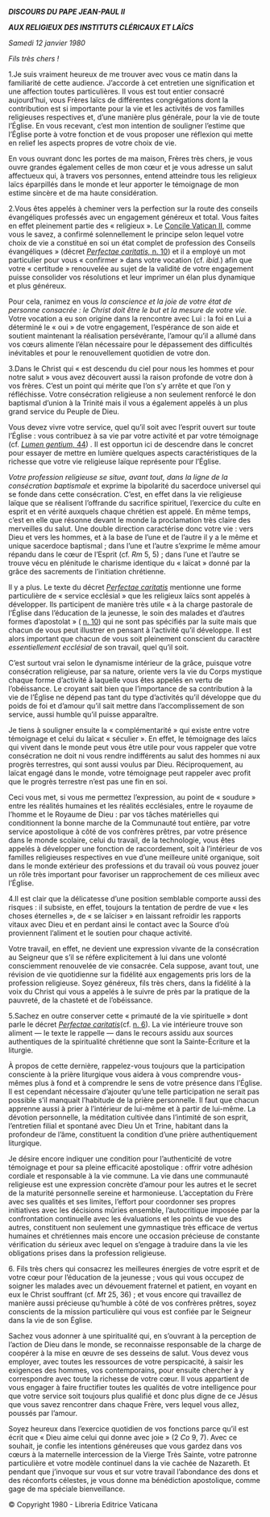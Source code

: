 ***DISCOURS DU PAPE JEAN-PAUL II***

***AUX RELIGIEUX DES INSTITUTS CLÉRICAUX ET LAÏCS***

*Samedi 12 janvier 1980*

*Fils très chers !*

1.Je suis vraiment heureux de me trouver avec vous ce matin dans la familiarité de cette audience. J’accorde à cet entretien une signification et une affection toutes particulières. Il vous est tout entier consacré aujourd’hui, vous Frères laïcs de différentes congrégations dont la contribution est si importante pour la vie et les activités de vos familles religieuses respectives et, d’une manière plus générale, pour la vie de toute l’Église. En vous recevant, c’est mon intention de souligner l’estime que l’Église porte à votre fonction et de vous proposer une réflexion qui mette en relief les aspects propres de votre choix de vie.

En vous ouvrant donc les portes de ma maison, Frères très chers, je vous ouvre grandes également celles de mon cœur et je vous adresse un salut affectueux qui, à travers vos personnes, entend atteindre tous les religieux laïcs éparpillés dans le monde et leur apporter le témoignage de mon estime sincère et de ma haute considération.

2.Vous êtes appelés à cheminer vers la perfection sur la route des conseils évangéliques professés avec un engagement généreux et total. Vous faites en effet pleinement partie des « religieux ». Le [Concile Vatican II](http://www.vatican.va/archive/hist_councils/ii_vatican_council/index_fr.htm), comme vous le savez, a confirmé solennellement le principe selon lequel votre choix de vie a constitué en soi un état complet de profession des Conseils évangéliques » (décret [*Perfectae caritatis,* n. 10](http://localhost/archive/hist_councils/ii_vatican_council/documents/vat-ii_decree_19651028_perfectae-caritatis_fr.html#10.)) et il a employé un mot particulier pour vous « confirmer » dans votre vocation (cf. *ibid.*) afin que votre « certitude » renouvelée au sujet de la validité de votre engagement puisse consolider vos résolutions et leur imprimer un élan plus dynamique et plus généreux.

Pour cela, ranimez en vous *la conscience et la joie de votre état de personne consacrée : le Christ doit être le but et la mesure de votre vie.* Votre vocation a eu son origine dans la rencontre avec Lui : la foi en Lui a déterminé le « oui » de votre engagement, l’espérance de son aide et soutient maintenant la réalisation persévérante, l’amour qu’il a allumé dans vos cœurs alimente l’élan nécessaire pour le dépassement des difficultés inévitables et pour le renouvellement quotidien de votre don.

3.Dans le Christ qui « est descendu du ciel pour nous les hommes et pour notre salut » vous avez découvert aussi la raison profonde de votre don à vos frères. C’est un point qui mérite que l’on s’y arrête et que l’on y réfléchisse. Votre consécration religieuse a non seulement renforcé le don baptismal d’union à la Trinité mais il vous a également appelés à un plus grand service du Peuple de Dieu.

Vous devez vivre votre service, quel qu’il soit avec l’esprit ouvert sur toute l’Église : vous contribuez à sa vie par votre activité et par votre témoignage (cf. [*Lumen gentium,* 44](http://localhost/archive/hist_councils/ii_vatican_council/documents/vat-ii_const_19641121_lumen-gentium_fr.html#44.)) *.* Il est opportun ici de descendre dans le concret pour essayer de mettre en lumière quelques aspects caractéristiques de la richesse que votre vie religieuse laïque représente pour l’Église.

*Votre profession religieuse se situe, avant tout, dans la ligne de la consécration baptismale* et exprime la bipolarité du sacerdoce universel qui se fonde dans cette consécration. C’est, en effet dans la vie religieuse laïque que se réalisent l’offrande du sacrifice spirituel, l’exercice du culte en esprit et en vérité auxquels chaque chrétien est appelé. En même temps, c’est en elle que résonne devant le monde la proclamation très claire des merveilles du salut. Une double direction caractérise donc votre vie : vers Dieu et vers les hommes, et à la base de l’une et de l’autre il y a le même et unique sacerdoce baptismal ; dans l’une et l’autre s’exprime le même amour répandu dans le cœur de l’Esprit (cf. *Rm* 5, 5) ; dans l’une et l’autre se trouve vécu en plénitude le charisme identique du « laïcat » donné par la grâce des sacrements de l’initiation chrétienne.

Il y a plus. Le texte du décret *[Perfectae caritatis](http://localhost/archive/hist_councils/ii_vatican_council/documents/vat-ii_decree_19651028_perfectae-caritatis_fr.html)* mentionne une forme particulière de « service ecclésial » que les religieux laïcs sont appelés à développer. Ils participent de manière très utile « à la charge pastorale de l’Église dans l’éducation de la jeunesse, le soin des malades et d’autres formes d’apostolat » ( [n. 10](http://localhost/archive/hist_councils/ii_vatican_council/documents/vat-ii_decree_19651028_perfectae-caritatis_fr.html#10.)) qui ne sont pas spécifiés par la suite mais que chacun de vous peut illustrer en pensant à l’activité qu’il développe. Il est alors important que chacun de vous soit pleinement conscient du caractère *essentiellement ecclésial* de son travail, quel qu’il soit.

C’est surtout vrai selon le dynamisme intérieur de la grâce, puisque votre consécration religieuse, par sa nature, oriente vers la vie du Corps mystique chaque forme d’activité à laquelle vous êtes appelés en vertu de l’obéissance. Le croyant sait bien que l’importance de sa contribution à la vie de l’Église ne dépend pas tant du type d’activités qu’il développe que du poids de foi et d’amour qu’il sait mettre dans l’accomplissement de son service, aussi humble qu’il puisse apparaître.

Je tiens à souligner ensuite la « complémentarité » qui existe entre votre témoignage et celui du laïcat « séculier ». En effet, le témoignage des laïcs qui vivent dans le monde peut vous être utile pour vous rappeler que votre consécration ne doit ni vous rendre indifférents au salut des hommes ni aux progrès terrestres, qui sont aussi voulus par Dieu. Réciproquement, au laïcat engagé dans le monde, votre témoignage peut rappeler avec profit que le progrès terrestre n’est pas une fin en soi.

Ceci vous met, si vous me permettez l’expression, au point de « soudure » entre les réalités humaines et les réalités ecclésiales, entre le royaume de l’homme et le Royaume de Dieu : par vos tâches matérielles qui conditionnent la bonne marche de la Communauté tout entière, par votre service apostolique à côté de vos confrères prêtres, par votre présence dans le monde scolaire, celui du travail, de la technologie, vous êtes appelés à développer une fonction de raccordement, soit à l’intérieur de vos familles religieuses respectives en vue d’une meilleure unité organique, soit dans le monde extérieur des professions et du travail où vous pouvez jouer un rôle très important pour favoriser un rapprochement de ces milieux avec l’Église.

4.Il est clair que la délicatesse d’une position semblable comporte aussi des risques : il subsiste, en effet, toujours la tentation de perdre de vue « les choses éternelles », de « se laïciser » en laissant refroidir les rapports vitaux avec Dieu et en perdant ainsi le contact avec la Source d’où proviennent l’aliment et le soutien pour chaque activité.

Votre travail, en effet, ne devient une expression vivante de la consécration au Seigneur que s’il se réfère explicitement à lui dans une volonté consciemment renouvelée de vie consacrée. Cela suppose, avant tout, une révision de vie quotidienne sur la fidélité aux engagements pris lors de la profession religieuse. Soyez généreux, fils très chers, dans la fidélité à la voix du Christ qui vous a appelés à le suivre de près par la pratique de la pauvreté, de la chasteté et de l’obéissance.

5.Sachez en outre conserver cette « primauté de la vie spirituelle » dont parle le décret *[Perfectae caritatis](http://localhost/archive/hist_councils/ii_vatican_council/documents/vat-ii_decree_19651028_perfectae-caritatis_fr.html)*(cf. [n. 6](http://localhost/archive/hist_councils/ii_vatican_council/documents/vat-ii_decree_19651028_perfectae-caritatis_fr.html#6.)). La vie intérieure trouve son aliment — le texte le rappelle — dans le recours assidu aux sources authentiques de la spiritualité chrétienne que sont la Sainte-Écriture et la liturgie.

À propos de cette dernière, rappelez-vous toujours que la participation consciente à la prière liturgique vous aidera à vous comprendre vous-mêmes plus à fond et à comprendre le sens de votre présence dans l’Église. Il est cependant nécessaire d’ajouter qu’une telle participation ne serait pas possible s’il manquait l’habitude de la prière personnelle. Il faut que chacun apprenne aussi à prier à l’intérieur de lui-même et à partir de lui-même. La dévotion personnelle, la méditation cultivée dans l’intimité de son esprit, l’entretien filial et spontané avec Dieu Un et Trine, habitant dans la profondeur de l’âme, constituent la condition d’une prière authentiquement liturgique.

Je désire encore indiquer une condition pour l’authenticité de votre témoignage et pour sa pleine efficacité apostolique : offrir votre adhésion cordiale et responsable à la vie commune. La vie dans une communauté religieuse est une expression concrète d’amour pour les autres et le secret de la maturité personnelle sereine et harmonieuse. L’acceptation du Frère avec ses qualités et ses limites, l’effort pour coordonner ses propres initiatives avec les décisions mûries ensemble, l’autocritique imposée par la confrontation continuelle avec les évaluations et les points de vue des autres, constituent non seulement une gymnastique très efficace de vertus humaines et chrétiennes mais encore une occasion précieuse de constante vérification du sérieux avec lequel on s’engage à traduire dans la vie les obligations prises dans la profession religieuse.

6\. Fils très chers qui consacrez les meilleures énergies de votre esprit et de votre cœur pour l’éducation de la jeunesse ; vous qui vous occupez de soigner les malades avec un dévouement fraternel et patient, en voyant en eux le Christ souffrant (cf. *Mt* 25, 36) ; et vous encore qui travaillez de manière aussi précieuse qu’humble à côté de vos confrères prêtres, soyez conscients de la mission particulière qui vous est confiée par le Seigneur dans la vie de son Église.

Sachez vous adonner à une spiritualité qui, en s’ouvrant à la perception de l’action de Dieu dans le monde, se reconnaisse responsable de la charge de coopérer à la mise en œuvre de ses desseins de salut. Vous devez vous employer, avec toutes les ressources de votre perspicacité, à saisir les exigences des hommes, vos contemporains, pour ensuite chercher à y correspondre avec toute la richesse de votre cœur. Il vous appartient de vous engager à faire fructifier toutes les qualités de votre intelligence pour que votre service soit toujours plus qualifié et donc plus digne de ce Jésus que vous savez rencontrer dans chaque Frère, vers lequel vous allez, poussés par l’amour.

Soyez heureux dans l’exercice quotidien de vos fonctions parce qu’il est écrit que « Dieu aime celui qui donne avec joie » (2 *Co* 9, 7). Avec ce souhait, je confie les intentions généreuses que vous gardez dans vos cœurs à la maternelle intercession de la Vierge Très Sainte, votre patronne particulière et votre modèle continuel dans la vie cachée de Nazareth. Et pendant que j’invoque sur vous et sur votre travail l’abondance des dons et des réconforts célestes, je vous donne ma bénédiction apostolique, comme gage de ma spéciale bienveillance.

© Copyright 1980 - Libreria Editrice Vaticana